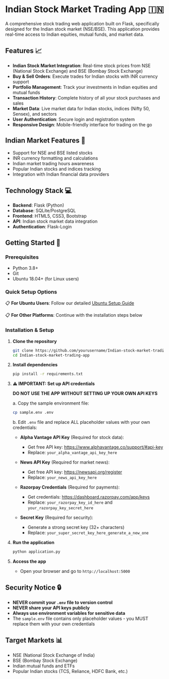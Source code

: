 # Indian Stock Market Trading App 🇮🇳

A comprehensive stock trading web application built on Flask, specifically designed for the Indian stock market (NSE/BSE). This application provides real-time access to Indian equities, mutual funds, and market data.

## Features 📈

- **Indian Stock Market Integration**: Real-time stock prices from NSE (National Stock Exchange) and BSE (Bombay Stock Exchange)
- **Buy & Sell Orders**: Execute trades for Indian stocks with INR currency support
- **Portfolio Management**: Track your investments in Indian equities and mutual funds
- **Transaction History**: Complete history of all your stock purchases and sales
- **Market Data**: Live market data for Indian stocks, indices (Nifty 50, Sensex), and sectors
- **User Authentication**: Secure login and registration system
- **Responsive Design**: Mobile-friendly interface for trading on the go

## Indian Market Features 🏦

- Support for NSE and BSE listed stocks
- INR currency formatting and calculations
- Indian market trading hours awareness
- Popular Indian stocks and indices tracking
- Integration with Indian financial data providers

## Technology Stack 💻

- **Backend**: Flask (Python)
- **Database**: SQLite/PostgreSQL
- **Frontend**: HTML5, CSS3, Bootstrap
- **API**: Indian stock market data integration
- **Authentication**: Flask-Login

## Getting Started 🚀

### Prerequisites
- Python 3.8+
- Git
- Ubuntu 18.04+ (for Linux users)

### Quick Setup Options

📋 **For Ubuntu Users**: Follow our detailed [Ubuntu Setup Guide](UBUNTU_SETUP.md)

📋 **For Other Platforms**: Continue with the installation steps below

### Installation & Setup

1. **Clone the repository**
   ```bash
   git clone https://github.com/yourusername/Indian-stock-market-trading-app.git
   cd Indian-stock-market-trading-app
   ```

2. **Install dependencies**
   ```bash
   pip install -r requirements.txt
   ```

3. **⚠️ IMPORTANT: Set up API credentials**
   
   **DO NOT USE THE APP WITHOUT SETTING UP YOUR OWN API KEYS**
   
   a. Copy the sample environment file:
   ```bash
   cp sample.env .env
   ```
   
   b. Edit `.env` file and replace ALL placeholder values with your own credentials:
   
   - **Alpha Vantage API Key** (Required for stock data):
     - Get free API key: https://www.alphavantage.co/support/#api-key
     - Replace: `your_alpha_vantage_api_key_here`
   
   - **News API Key** (Required for market news):
     - Get free API key: https://newsapi.org/register
     - Replace: `your_news_api_key_here`
   
   - **Razorpay Credentials** (Required for payments):
     - Get credentials: https://dashboard.razorpay.com/app/keys
     - Replace: `your_razorpay_key_id_here` and `your_razorpay_key_secret_here`
   
   - **Secret Key** (Required for security):
     - Generate a strong secret key (32+ characters)
     - Replace: `your_super_secret_key_here_generate_a_new_one`

4. **Run the application**
   ```bash
   python application.py
   ```

5. **Access the app**
   - Open your browser and go to `http://localhost:5000`

## Security Notice 🔒

- **NEVER commit your `.env` file to version control**
- **NEVER share your API keys publicly**
- **Always use environment variables for sensitive data**
- The `sample.env` file contains only placeholder values - you MUST replace them with your own credentials

## Target Markets 📊

- NSE (National Stock Exchange of India)
- BSE (Bombay Stock Exchange)
- Indian mutual funds and ETFs
- Popular Indian stocks (TCS, Reliance, HDFC Bank, etc.)
